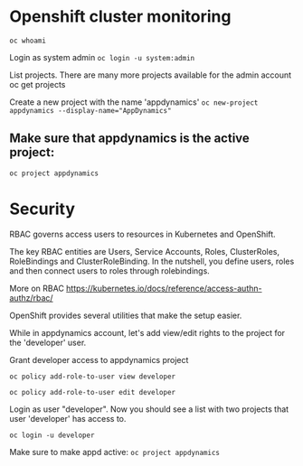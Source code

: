 # Openshift cluster monitoring 


`oc whoami`

Login as system admin
`oc login -u system:admin`
 
List projects. There are many more projects available for the admin account
oc get projects

Create a new project with the name 'appdynamics'
`oc new-project appdynamics --display-name="AppDynamics"`
 
## Make sure that appdynamics is the active project:
`oc project appdynamics`

# Security

RBAC governs access users to resources in Kubernetes and OpenShift. 

The key RBAC entities are Users, Service Accounts, Roles, ClusterRoles, RoleBindings and ClusterRoleBinding. In the nutshell, you define users, roles and then connect users to roles through rolebindings.

More on RBAC https://kubernetes.io/docs/reference/access-authn-authz/rbac/

OpenShift provides several utilities that make the setup easier.

While in appdynamics account, let's add view/edit rights to the project for the 'developer' user.



Grant developer access to appdynamics project

`oc policy add-role-to-user view developer`

`oc policy add-role-to-user edit developer`


Login as user "developer".
Now you should see a list with two projects that user 'developer' has access to.

`oc login -u developer`

Make sure to make appd active:
`oc project appdynamics`
